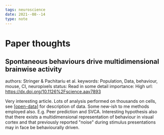 ```yaml
---
tags: neuroscience
date: 2021--08--14
type: note
---
```


# Paper thoughts

## Spontaneous behaviours drive multidimensional brainwise activity

authors: Stringer & Pachitariu et al.
keywords: Population, Data, behaviour, mouse, CI, neuropixels
status: Read in some detail
importance: High
url: https://dx.doi.org/10.1126%2Fscience.aav7893

Very interesting article. Lots of analysis performed on thousands on cells, see [[open-data]] for description of data.
Some new-ish to me methods employed also. E.g. Peer prediction and SVCA.
Interesting hypothesis also that there exists a multidimensional representation of behaviour in visual cortex and that previously reported "noise" during stimulus presentations may in face be behaviourally driven.

[//begin]: # "Autogenerated link references for markdown compatibility"
[open-data]: ../projects/open-data "Open Data"
[//end]: # "Autogenerated link references"